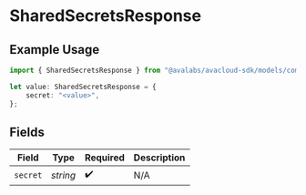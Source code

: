 # SharedSecretsResponse

## Example Usage

```typescript
import { SharedSecretsResponse } from "@avalabs/avacloud-sdk/models/components";

let value: SharedSecretsResponse = {
    secret: "<value>",
};
```

## Fields

| Field              | Type               | Required           | Description        |
| ------------------ | ------------------ | ------------------ | ------------------ |
| `secret`           | *string*           | :heavy_check_mark: | N/A                |